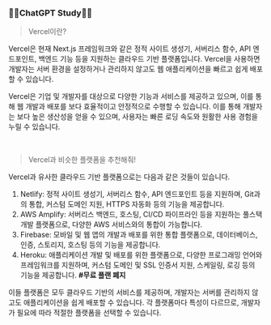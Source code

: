 

### 👨‍💻ChatGPT Study👩‍💻



> Vercel이란?

 Vercel은 현재 Next.js 프레임워크와 같은 정적 사이트 생성기, 서버리스 함수, API 엔드포인트, 백엔드 기능 등을 지원하는 클라우드 기반 플랫폼입니다. Vercel을 사용하면 개발자는 서버 환경을 설정하거나 관리하지 않고도 웹 애플리케이션을 빠르고 쉽게 배포할 수 있습니다.

 Vercel은 기업 및 개발자를 대상으로 다양한 기능과 서비스를 제공하고 있으며, 이를 통해 웹 개발과 배포를 보다 효율적이고 안정적으로 수행할 수 있습니다. 이를 통해 개발자는 보다 높은 생산성을 얻을 수 있으며, 사용자는 빠른 로딩 속도와 원활한 사용 경험을 누릴 수 있습니다.



<br>

> Vercel과 비슷한 플랫폼을 추천해줘!

 Vercel과 유사한 클라우드 기반 플랫폼으로는 다음과 같은 것들이 있습니다.

1. Netlify: 정적 사이트 생성기, 서버리스 함수, API 엔드포인트 등을 지원하며, Git과의 통합, 커스텀 도메인 지원, HTTPS 자동화 등의 기능을 제공합니다.
2. AWS Amplify: 서버리스 백엔드, 호스팅, CI/CD 파이프라인 등을 지원하는 풀스택 개발 플랫폼으로, 다양한 AWS 서비스와의 통합이 가능합니다.
3. Firebase: 모바일 및 웹 앱의 개발과 배포를 위한 통합 플랫폼으로, 데이터베이스, 인증, 스토리지, 호스팅 등의 기능을 제공합니다.
4. Heroku: 애플리케이션 개발 및 배포를 위한 플랫폼으로, 다양한 프로그래밍 언어와 프레임워크를 지원하며, 커스텀 도메인 및 SSL 인증서 지원, 스케일링, 로깅 등의 기능을 제공합니다.         **#무료 플랜 폐지**

 이들 플랫폼은 모두 클라우드 기반의 서비스를 제공하며, 개발자는 서버를 관리하지 않고도 애플리케이션을 쉽게 배포할 수 있습니다. 각 플랫폼마다 특성이 다르므로, 개발자가 필요에 따라 적절한 플랫폼을 선택할 수 있습니다.
 
